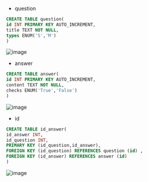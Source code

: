 


- question  
``` sql
CREATE TABLE question(
id INT PRIMARY KEY AUTO_INCREMENT,
title TEXT NOT NULL,
types ENUM('S','M')
)
```
![image](https://user-images.githubusercontent.com/96046778/155837374-d24fef1a-8d5d-4ae2-8ed2-f4d4b142c60b.png)

- answer  
```sql
CREATE TABLE answer(
id INT PRIMARY KEY AUTO_INCREMENT,
content TEXT NOT NULL,
checks ENUM('True','False')
)
```
![image](https://user-images.githubusercontent.com/96046778/155837388-c1ead71b-2d71-4159-aa4a-e39f5e7967fc.png)
 
 - id  
```sql
CREATE TABLE id_answer(
id_answer INT,
id_question INT,
PRIMARY KEY (id_question,id_answer),
FOREIGN KEY (id_question) REFERENCES question (id) ,
FOREIGN KEY (id_answer) REFERENCES answer (id) 
)
```
![image](https://user-images.githubusercontent.com/96046778/155837409-8d00ff39-20c9-42a7-8776-7f8bbeadbc6a.png)



